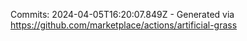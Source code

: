 Commits: 2024-04-05T16:20:07.849Z - Generated via https://github.com/marketplace/actions/artificial-grass
<br>
